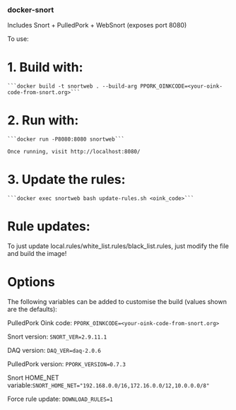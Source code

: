 ### docker-snort
 
Includes Snort + PulledPork + WebSnort (exposes port 8080)

To use:

# 1. Build with:
 
    ```docker build -t snortweb . --build-arg PPORK_OINKCODE=<your-oink-code-from-snort.org>```
    
# 2. Run with:

    ```docker run -P8080:8080 snortweb```
    
    Once running, visit http://localhost:8080/

# 3. Update the rules:

    ```docker exec snortweb bash update-rules.sh <oink_code>```

 
# Rule updates: 
To just update local.rules/white_list.rules/black_list.rules, just modify the file and build the image!

# Options
The following variables can be added to customise the build (values shown are the defaults):
 
PulledPork Oink code:    ```PPORK_OINKCODE=<your-oink-code-from-snort.org>```
 
Snort version:          ```SNORT_VER=2.9.11.1```

DAQ version:            ```DAQ_VER=daq-2.0.6```

PulledPork version:     ```PPORK_VERSION=0.7.3```

Snort HOME_NET variable:```SNORT_HOME_NET="192.168.0.0/16,172.16.0.0/12,10.0.0.0/8"```

Force rule update:       ```DOWNLOAD_RULES=1```
